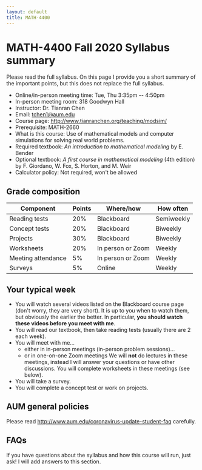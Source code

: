 ```yaml
---
layout: default
title: MATH-4400
---
```


# MATH-4400 Fall 2020 Syllabus summary

Please read the full syllabus.
On this page I provide you a short summary of the important points,
but this does not replace the full syllabus.

* Online/in-person meeting time: Tue, Thu 3:35pm -- 4:50pm
* In-person meeting room: 318 Goodwyn Hall
* Instructor: Dr. Tianran Chen
* Email: <tchen1@aum.edu>
* Course page: <http://www.tianranchen.org/teaching/modsim/>
* Prerequisite: MATH-2660
* What is this course:
  Use of mathematical models and computer simulations 
  for solving real world problems.
* Required textbook: _An introduction to mathematical modeling_
  by E. Bender
* Optional textbook: _A first course in mathematical modeling_ (4th edition)
  by F. Giordano, W. Fox, S. Horton, and M. Weir
* Calculator policy: Not required, won't be allowed

## Grade composition

| Component          | Points | Where/how         | How often  |
|--------------------|--------|-------------------|------------|
| Reading tests      |   20%  | Blackboard        | Semiweekly |
| Concept tests      |   20%  | Blackboard        | Biweekly   |
| Projects           |   30%  | Blackboard        | Biweekly   |
| Worksheets         |   20%  | In person or Zoom | Weekly     |
| Meeting attendance |    5%  | In person or Zoom | Weekly     |
| Surveys            |    5%  | Online            | Weekly     |

## Your typical week

* You will watch several videos listed on the Blackboard course page
  (don't worry, they are very short).
  It is up to you when to watch them,
  but obviously the earlier the better.
  In particular, __you should watch these videos before you meet with me__.
* You will read our textbook, then take reading tests
  (usually there are 2 each week).
* You will meet with me...
  * either in in-person meetings (in-person problem sessions)...
  * or in one-on-one Zoom meetings
  We will __not__ do lectures in these meetings,
  instead I will answer your questions or have other discussions.
  You will complete worksheets in these meetings (see below).
* You will take a survey.
* You will complete a concept test or work on projects.

## AUM general policies

Please read <http://www.aum.edu/coronavirus-update-student-faq> carefully.

## FAQs

If you have questions about the syllabus and how this course will run,
just ask!  I will add answers to this section.
